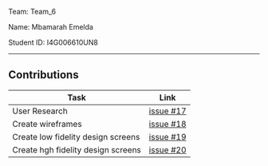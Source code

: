 Team: Team_6

Name: Mbamarah Emelda

Student ID: I4G006610UN8
<hr />

## Contributions

| Task | Link |
|------|------|
| User Research | [issue #17](https://github.com/zuri-training/team-6-auth-wiki/issues/17) |
| Create wireframes | [issue #18](https://github.com/zuri-training/team-6-auth-wiki/issues/18) |
| Create low fidelity design screens | [issue #19](https://github.com/zuri-training/team-6-auth-wiki/issues/19) |
| Create hgh fidelity design screens | [issue #20](https://github.com/zuri-training/team-6-auth-wiki/issues/20) |
